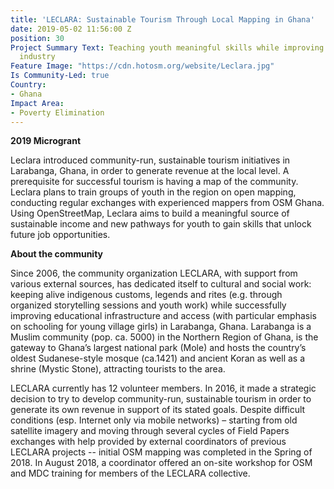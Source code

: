 ```yaml
---
title: 'LECLARA: Sustainable Tourism Through Local Mapping in Ghana'
date: 2019-05-02 11:56:00 Z
position: 30
Project Summary Text: Teaching youth meaningful skills while improving the local tourism
  industry
Feature Image: "https://cdn.hotosm.org/website/Leclara.jpg"
Is Community-Led: true
Country:
- Ghana
Impact Area:
- Poverty Elimination
---
```


**2019 Microgrant**  

Leclara introduced community-run, sustainable tourism initiatives in Larabanga, Ghana, in order to generate revenue at the local level. A prerequisite for successful tourism is having a map of the community. Leclara plans to train groups of youth in the region on open mapping, conducting regular exchanges with experienced mappers from OSM Ghana. Using OpenStreetMap, Leclara aims to build a meaningful source of sustainable income and new pathways for youth to gain skills that unlock future job opportunities.  

**About the community**  

Since 2006, the community organization LECLARA, with support from various external sources, has dedicated itself to cultural and social work: keeping alive indigenous customs, legends and rites (e.g. through organized storytelling sessions and youth work) while successfully improving educational infrastructure and access (with particular emphasis on schooling for young village girls) in Larabanga, Ghana. Larabanga is a Muslim community (pop. ca. 5000) in the Northern Region of Ghana, is the gateway to Ghana’s largest national park (Mole) and hosts the country’s oldest Sudanese-style mosque (ca.1421) and ancient Koran as well as a shrine (Mystic Stone), attracting tourists to the area.

LECLARA currently has 12 volunteer members. In 2016, it made a strategic decision to try to develop community-run, sustainable tourism in order to generate its own revenue in support of its stated goals. Despite difficult conditions (esp. Internet only via mobile networks) – starting from old satellite imagery and moving through several cycles of Field Papers exchanges with help provided by external coordinators of previous LECLARA projects -- initial OSM mapping was completed in the Spring of 2018. In August 2018, a coordinator offered an on-site workshop for OSM and MDC training for members of the LECLARA collective. 
